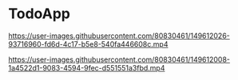 # TodoApp



https://user-images.githubusercontent.com/80830461/149612026-93716960-fd6d-4c17-b5e8-540fa446608c.mp4




https://user-images.githubusercontent.com/80830461/149612008-1a4522d1-9083-4594-9fec-d551551a3fbd.mp4

